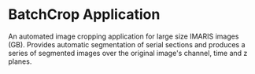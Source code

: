 # BatchCrop Application

An automated image cropping application for large size IMARIS images (GB). Provides automatic segmentation of serial sections and produces a series of segmented images over the original image's channel, time and z planes. 



